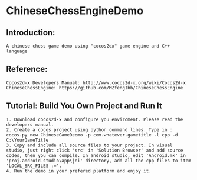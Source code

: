 # ChineseChessEngineDemo
## Introduction:
	A chinese chess game demo using "cocos2dx" game engine and C++ language
## Reference:
	Cocos2d-x Developers Manual: http://www.cocos2d-x.org/wiki/Cocos2d-x
	ChineseChessEngine: https://github.com/MZfengIbb/ChineseChessEngine

## Tutorial: Build You Own Project and Run It
	1. Download cocos2d-x and configure you enviroment. Please read the developers manual.
	2. Create a cocos project using python command lines. Type in : cocos.py new ChineseGameDeomo -p com.whatever.gametitle -l cpp -d C:\YourGameTitle
	3. Copy and include all source files to your project. In visual studio, just right click 'src' in 'Solution Browser' and add source codes, then you can compile. In android studio, edit 'Android.mk' in 'proj.android-studio\app\jni' directory, add all the cpp files to item 'LOCAL_SRC_FILES :='.
	4. Run the demo in your prefered platform and enjoy it.